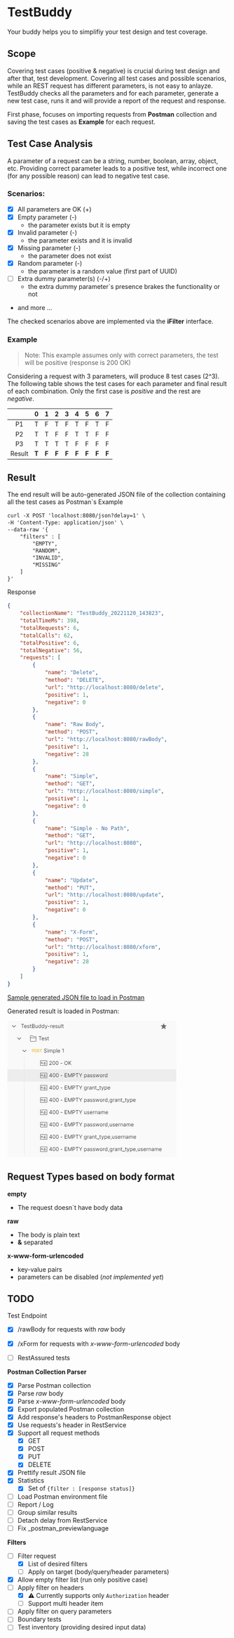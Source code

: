 # TestBuddy
Your buddy helps you to simplifiy your test design and test coverage.

## Scope
Covering test cases (positive & negative) is crucial during test design and after that, test development. Covering all test cases and possible scenarios, while an REST request has different parameters, is not easy to anlayze. TestBuddy checks all the parameters and for each parameter, generate a new test case, runs it and will provide a report of the request and response.

First phase, focuses on importing requests from **Postman** collection and saving the test cases as **Example** for each request.

## Test Case Analysis
A parameter of a request can be a string, number, boolean, array, object, etc. Providing correct parameter leads to a positive test, while incorrect one (for any possible reason) can lead to negative test case.

### Scenarios:
- [x] All parameters are OK (+)
- [x] Empty parameter (-)
    - the parameter exists but it is empty
- [x] Invalid parameter (-)
    - the parameter exists and it is invalid
- [x] Missing parameter (-)
    - the parameter does not exist
- [x] Random parameter (-)
    - the parameter is a random value (first part of UUID)
- [ ] Extra dummy parameter(s) (-/+)
    - the extra dummy parameter`s presence brakes the functionality or not
- and more ...

The checked scenarios above are implemented via the **iFilter** interface.


### Example
> Note: This example assumes only with correct parameters, the test will be positive (response is 200 OK)

Considering a request with 3 parameters, will produce 8 test cases (2^3). The following table shows the test cases for each parameter and final result of each combination. Only the first case is *positive* and the rest are *negative*.

|   | 0  | 1  | 2  | 3  | 4  | 5  | 6  | 7  |
| :------------: | :------------: | :------------: | :------------: | :------------: | :------------: | :------------: | :------------: | :------------: |
| P1  | T  | F  | T  | F  | T  | F  | T  | F  |
| P2  | T  | T  | F  | F  | T  | T  | F  | F  |
| P3  | T  | T  | T  | T  | F  | F  | F  | F  |
| Result  | **T**  | **F**  | **F**  | **F**  | **F**  | **F**  | **F**  | **F**  |

## Result
The end result will be auto-generated JSON file of the collection containing all the test cases as Postman`s Example

```
curl -X POST 'localhost:8080/json?delay=1' \
-H 'Content-Type: application/json' \
--data-raw '{
    "filters" : [
        "EMPTY",
        "RANDOM",
        "INVALID",
        "MISSING"
    ]
}'
```

Response

```json
{
    "collectionName": "TestBuddy_20221120_143823",
    "totalTimeMs": 398,
    "totalRequests": 6,
    "totalCalls": 62,
    "totalPositive": 6,
    "totalNegative": 56,
    "requests": [
        {
            "name": "Delete",
            "method": "DELETE",
            "url": "http://localhost:8080/delete",
            "positive": 1,
            "negative": 0
        },
        {
            "name": "Raw Body",
            "method": "POST",
            "url": "http://localhost:8080/rawBody",
            "positive": 1,
            "negative": 28
        },
        {
            "name": "Simple",
            "method": "GET",
            "url": "http://localhost:8080/simple",
            "positive": 1,
            "negative": 0
        },
        {
            "name": "Simple - No Path",
            "method": "GET",
            "url": "http://localhost:8080",
            "positive": 1,
            "negative": 0
        },
        {
            "name": "Update",
            "method": "PUT",
            "url": "http://localhost:8080/update",
            "positive": 1,
            "negative": 0
        },
        {
            "name": "X-Form",
            "method": "POST",
            "url": "http://localhost:8080/xform",
            "positive": 1,
            "negative": 28
        }
    ]
}
```


[Sample generated JSON file to load in Postman](assets/result-full.json)

Generated result is loaded in Postman:

![](assets/result-1.JPG)




## Request Types based on body format

**empty**
- The request doesn`t have body data

**raw**
- The body is plain text
- **&amp;** separated

**x-www-form-urlencoded**
- key-value pairs
- parameters can be disabled (*not implemented yet*)



## TODO

Test Endpoint
- [x] /rawBody for requests with *raw* body
- [x] /xForm for requests with *x-www-form-urlencoded* body
- [ ] RestAssured tests


**Postman Collection Parser**
- [x] Parse Postman collection
- [x] Parse *raw* body
- [x] Parse *x-www-form-urlencoded* body
- [x] Export populated Postman collection
- [x] Add response's headers to PostmanResponse object
- [x] Use requests's header in RestService
- [x] Support all request methods
	- [x] GET
	- [x] POST
	- [x] PUT
	- [x] DELETE
- [x] Prettify result JSON file
- [x] Statistics
	- [x] Set of `{filter : [response status]}`
- [ ] Load Postman environment file
- [ ] Report / Log
- [ ] Group similar results
- [ ] Detach delay from RestService
- [ ] Fix _postman_previewlanguage

**Filters**
- [ ] Filter request
	- [x] List of desired filters
	- [ ] Apply on target (body/query/header parameters)
- [x] Allow empty filter list (run only positive case)
- [ ] Apply filter on headers
	- [x] ⚠️ Currently supports only `Authorization` header
	- [ ] Support multi header item
- [ ] Apply filter on query parameters
- [ ] Boundary tests
- [ ] Test inventory (providing desired input data)